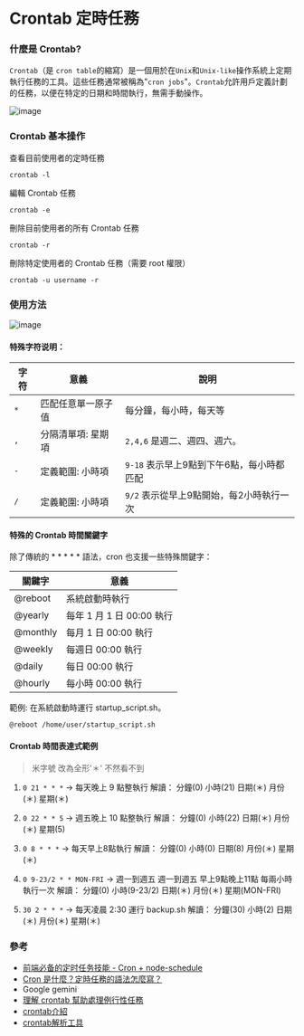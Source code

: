<!--
 * @Author: lindy.liao@jingmi.com.tw 
 * @Date: 2025-10-15 16:17:10
 * @LastEditTime: 2025-10-15 16:17:28
 * @LastEditors: lindy.liao@jingmi.com.tw 
 * @Description: 檔案描述
 * @FilePath: /blog/docs/post/DevOps/crontab.md
-->
# Crontab 定時任務
### 什麼是 Crontab?
`Crontab`（是 `cron table`的縮寫）是一個用於在`Unix`和`Unix-like`操作系統上定期執行任務的工具。這些任務通常被稱為"`cron jobs`"。`Crontab`允許用戶定義計劃的任務，以便在特定的日期和時間執行，無需手動操作。

![image](https://hackmd.io/_uploads/BkWjzRCMee.png)

### Crontab 基本操作
查看目前使用者的定時任務
```
crontab -l
```

編輯 Crontab 任務
```
crontab -e
```

刪除目前使用者的所有 Crontab 任務
```
crontab -r
```

刪除特定使用者的 Crontab 任務（需要 root 權限）
```
crontab -u username -r
```

### 使用方法
![image](https://hackmd.io/_uploads/BJLjJRRMxe.png)

#### 特殊字符说明：

| 字符 | 意義 | 說明 |
| -------- | -------- | -------- |
| `*`     | 匹配任意單一原子值     | 每分鐘，每小時，每天等     |
| `,`     | 分隔清單項: 星期項     | `2,4,6` 是週二、週四、週六。     |
| `-`     | 定義範圍: 小時項      | `9-18` 表示早上9點到下午6點，每小時都匹配    |
| `/`     | 定義範圍: 小時項     | `9/2` 表示從早上9點開始，每2小時執行一次    |


#### 特殊的 Crontab 時間關鍵字

除了傳統的 * * * * * 語法，cron 也支援一些特殊關鍵字：


| 關鍵字 | 意義 |
| -------- | -------- | 
| @reboot     | 系統啟動時執行     |
| @yearly     |每年 1 月 1 日 00:00 執行     |
| @monthly     |每月 1 日 00:00 執行     |
| @weekly     |每週日 00:00 執行    |
| @daily     |每日 00:00 執行     |
| @hourly     |每小時 00:00 執行    |

範例: 
在系統啟動時運行 startup_script.sh。
```
@reboot /home/user/startup_script.sh
```


#### Crontab 時間表達式範例
> 米字號 改為全形'＊' 不然看不到

1. `0 21 * * *` -> 每天晚上 9 點整執行
解讀： 分鐘(0) 小時(21) 日期(＊) 月份(＊) 星期(＊)

2. `0 22 * * 5` -> 週五晚上 10 點整執行
解讀： 分鐘(0) 小時(22) 日期(＊) 月份(＊) 星期(5)

3. `0 8 * * *` -> 每天早上8點執行
解讀： 分鐘(0) 小時(0) 日期(8) 月份(＊) 星期(＊)

4. `0 9-23/2 * * MON-FRI` -> 週一到週五 週一到週五 早上9點晚上11點 每兩小時執行一次
解讀： 分鐘(0) 小時(9-23/2) 日期(＊) 月份(＊) 星期(MON-FRI)

5. `30 2 * * *` -> 每天凌晨 2:30 運行 backup.sh
解讀： 分鐘(30) 小時(2) 日期(＊) 月份(＊) 星期(＊)


### 參考
- [前端必备的定时任务技能 - Cron + node-schedule](https://juejin.cn/post/7163608389233147918)
- [Cron 是什麼？定時任務的語法怎麼寫？](https://kucw.io/blog/cron/)
- Google gemini
- [理解 crontab 幫助處理例行性任務](https://vocus.cc/article/64df411bfd89780001629217)
- [crontab介紹](https://juejin.cn/post/7474874046166663187?searchId=202506051626559D51979786D483CF07C9)
- [crontab解析工具](https://www.huhage.fun/#/tools/cron)